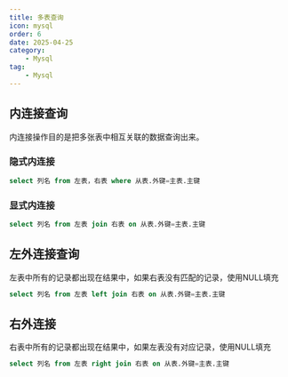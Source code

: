 ```yaml
---
title: 多表查询
icon: mysql
order: 6
date: 2025-04-25
category:
    - Mysql
tag:
    - Mysql
---
```


## 内连接查询

内连接操作目的是把多张表中相互关联的数据查询出来。

### 隐式内连接

```sql
select 列名 from 左表，右表 where 从表.外键=主表.主键
```

### 显式内连接

```sql
select 列名 from 左表 join 右表 on 从表.外键=主表.主键
```

## 左外连接查询

左表中所有的记录都出现在结果中，如果右表没有匹配的记录，使用NULL填充

```sql
select 列名 from 左表 left join 右表 on 从表.外键=主表.主键
```

## 右外连接

右表中所有的记录都出现在结果中，如果左表没有对应记录，使用NULL填充

```sql
select 列名 from 左表 right join 右表 on 从表.外键=主表.主键
```

